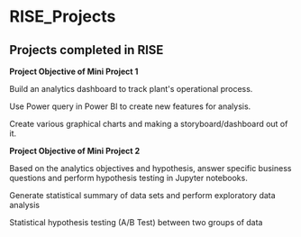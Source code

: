 # RISE_Projects
## Projects completed in RISE


**Project Objective of Mini Project 1**

Build an analytics dashboard to track plant's operational process.

Use Power query in Power BI to create new features for analysis.

Create various graphical charts and making a storyboard/dashboard out of it.


**Project Objective of Mini Project 2**

Based on the analytics objectives and hypothesis, answer specific business questions and perform hypothesis testing in Jupyter notebooks. 

Generate statistical summary of data sets and perform exploratory data analysis

Statistical hypothesis testing (A/B Test) between two groups of data
